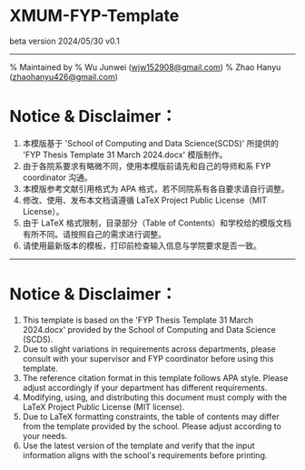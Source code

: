 # XMUM-FYP-Template
beta version
2024/05/30 v0.1
************************************************************************

% Maintained by
% Wu Junwei (wjw152908@gmail.com)
% Zhao Hanyu (zhaohanyu426@gmail.com)

# Notice & Disclaimer：

1. 本模版基于 'School of Computing and Data Science(SCDS)' 所提供的 'FYP Thesis Template 31 March 2024.docx' 模版制作。
2. 由于各院系要求有略微不同，使用本模版前请先和自己的导师和系 FYP coordinator 沟通。
3. 本模版参考文献引用格式为 APA 格式，若不同院系有各自要求请自行调整。
4. 修改、使用、发布本文档请遵循 LaTeX Project Public License（MIT License）。
5. 由于 LaTeX 格式限制，目录部分（Table of Contents）和学校给的模版文档有所不同。请按照自己的需求进行调整。
6. 请使用最新版本的模板，打印前检查输入信息与学院要求是否一致。

---

# Notice & Disclaimer：

1. This template is based on the 'FYP Thesis Template 31 March 2024.docx' provided by the School of Computing and Data Science (SCDS).
2. Due to slight variations in requirements across departments, please consult with your supervisor and FYP coordinator before using this template.
3. The reference citation format in this template follows APA style. Please adjust accordingly if your department has different requirements.
4. Modifying, using, and distributing this document must comply with the LaTeX Project Public License (MIT license).
5. Due to LaTeX formatting constraints, the table of contents may differ from the template provided by the school. Please adjust according to your needs.
6. Use the latest version of the template and verify that the input information aligns with the school's requirements before printing.

